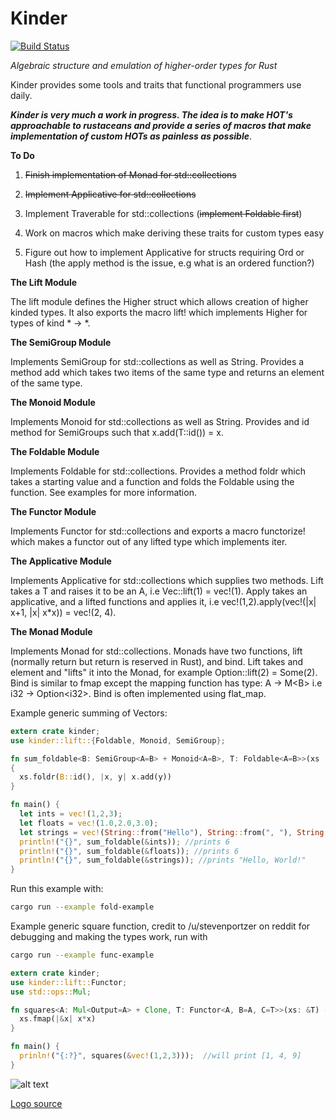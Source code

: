 # Kinder

[![Build Status](https://travis-ci.org/KitFreddura/Kinder.svg?branch=master)](https://travis-ci.org/KitFreddura/Kinder)

*Algebraic structure and emulation of higher-order types for Rust*

Kinder provides some tools and traits that functional programmers use daily.

***Kinder is very much a work in progress. The idea is to make HOT's approachable to rustaceans and provide a series of macros that make implementation of custom HOTs as painless as possible***.

**To Do**

1. ~~Finish implementation of Monad for std::collections~~

2. ~~Implement Applicative for std::collections~~

3. Implement Traverable for std::collections (~~implement Foldable first~~)

4. Work on macros which make deriving these traits for custom types easy

5. Figure out how to implement Applicative for structs requiring Ord or Hash (the apply method is the issue, e.g what is an ordered function?)

**The Lift Module**

The lift module defines the Higher struct which allows creation of higher kinded types.
It also exports the macro lift! which implements Higher for types of kind * -> *.

**The SemiGroup Module**

Implements SemiGroup for std::collections as well as String.
Provides a method add which takes two items of the same type and returns an element of the same type.

**The Monoid Module**

Implements Monoid for std::collections as well as String.
Provides and id method for SemiGroups such that x.add(T::id()) = x.

**The Foldable Module**

Implements Foldable for std::collections. Provides a method foldr which takes a starting value and a function and 
folds the Foldable using the function. See examples for more information.

**The Functor Module**

Implements Functor for std::collections and exports a macro functorize! which
makes a functor out of any lifted type which implements iter.

**The Applicative Module**

Implements Applicative for std::collections which supplies two methods.
Lift takes a T and raises it to be an A<T>, i.e Vec::lift(1) = vec!(1).
Apply takes an applicative, and a lifted functions and applies it, i.e vec!(1,2).apply(vec!(|x| x+1, |x| x*x)) = vec!(2, 4).

**The Monad Module**

Implements Monad for std::collections.
Monads have two functions, lift (normally return but return is reserved in Rust), and bind.
Lift takes and element and "lifts" it into the Monad, for example Option::lift(2) = Some(2).
Bind is similar to fmap except the mapping function has type: A -> M\<B> i.e i32 -> Option\<i32>.
Bind is often implemented using flat_map.

Example generic summing of Vectors:

```rust
extern crate kinder;
use kinder::lift::{Foldable, Monoid, SemiGroup};

fn sum_foldable<B: SemiGroup<A=B> + Monoid<A=B>, T: Foldable<A=B>>(xs : &T) -> B
{
  xs.foldr(B::id(), |x, y| x.add(y))
}

fn main() {
  let ints = vec!(1,2,3);
  let floats = vec!(1.0,2.0,3.0);
  let strings = vec!(String::from("Hello"), String::from(", "), String::from("World!"));
  println!("{}", sum_foldable(&ints)); //prints 6
  println!("{}", sum_foldable(&floats)); //prints 6
  println!("{}", sum_foldable(&strings)); //prints "Hello, World!"
}
```
Run this example with:
```bash
cargo run --example fold-example
```

Example generic square function, credit to /u/stevenportzer on reddit for debugging and making the types work,
run with 
```bash
cargo run --example func-example
```

```rust 
extern crate kinder;
use kinder::lift::Functor;
use std::ops::Mul;

fn squares<A: Mul<Output=A> + Clone, T: Functor<A, B=A, C=T>>(xs: &T) -> T {
  xs.fmap(|&x| x*x)
}

fn main() {
  prinln!("{:?}", squares(&vec!(1,2,3)));  //will print [1, 4, 9]
}
```

![alt text](https://mir-s3-cdn-cf.behance.net/project_modules/disp/7a455b42774743.57da548c501ce.gif "Rustaceans")

[Logo source](https://www.behance.net/gallery/42774743/Rustacean)

